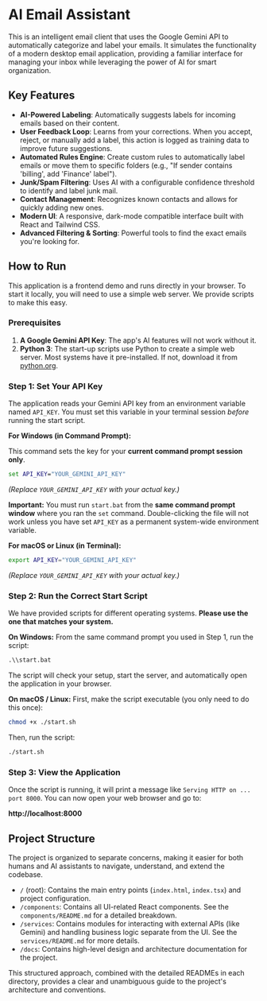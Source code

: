 # AI Email Assistant

This is an intelligent email client that uses the Google Gemini API to automatically categorize and label your emails. It simulates the functionality of a modern desktop email application, providing a familiar interface for managing your inbox while leveraging the power of AI for smart organization.

## Key Features

*   **AI-Powered Labeling**: Automatically suggests labels for incoming emails based on their content.
*   **User Feedback Loop**: Learns from your corrections. When you accept, reject, or manually add a label, this action is logged as training data to improve future suggestions.
*   **Automated Rules Engine**: Create custom rules to automatically label emails or move them to specific folders (e.g., "If sender contains 'billing', add 'Finance' label").
*   **Junk/Spam Filtering**: Uses AI with a configurable confidence threshold to identify and label junk mail.
*   **Contact Management**: Recognizes known contacts and allows for quickly adding new ones.
*   **Modern UI**: A responsive, dark-mode compatible interface built with React and Tailwind CSS.
*   **Advanced Filtering & Sorting**: Powerful tools to find the exact emails you're looking for.

## How to Run

This application is a frontend demo and runs directly in your browser. To start it locally, you will need to use a simple web server. We provide scripts to make this easy.

### Prerequisites

1.  **A Google Gemini API Key**: The app's AI features will not work without it.
2.  **Python 3**: The start-up scripts use Python to create a simple web server. Most systems have it pre-installed. If not, download it from [python.org](https://www.python.org/downloads/).

### Step 1: Set Your API Key

The application reads your Gemini API key from an environment variable named `API_KEY`. You must set this variable in your terminal session *before* running the start script.

**For Windows (in Command Prompt):**

This command sets the key for your **current command prompt session only**.

```cmd
set API_KEY="YOUR_GEMINI_API_KEY"
```
*(Replace `YOUR_GEMINI_API_KEY` with your actual key.)*

**Important:** You must run `start.bat` from the **same command prompt window** where you ran the `set` command. Double-clicking the file will not work unless you have set `API_KEY` as a permanent system-wide environment variable.

**For macOS or Linux (in Terminal):**
```bash
export API_KEY="YOUR_GEMINI_API_KEY"
```
*(Replace `YOUR_GEMINI_API_KEY` with your actual key.)*

### Step 2: Run the Correct Start Script

We have provided scripts for different operating systems. **Please use the one that matches your system.**

**On Windows:**
From the same command prompt you used in Step 1, run the script:
```cmd
.\\start.bat
```
The script will check your setup, start the server, and automatically open the application in your browser.

**On macOS / Linux:**
First, make the script executable (you only need to do this once):
```bash
chmod +x ./start.sh
```
Then, run the script:
```bash
./start.sh
```

### Step 3: View the Application
Once the script is running, it will print a message like `Serving HTTP on ... port 8000`. You can now open your web browser and go to:

**http://localhost:8000**


## Project Structure

The project is organized to separate concerns, making it easier for both humans and AI assistants to navigate, understand, and extend the codebase.

*   `/` (root): Contains the main entry points (`index.html`, `index.tsx`) and project configuration.
*   `/components`: Contains all UI-related React components. See the `components/README.md` for a detailed breakdown.
*   `/services`: Contains modules for interacting with external APIs (like Gemini) and handling business logic separate from the UI. See the `services/README.md` for more details.
*   `/docs`: Contains high-level design and architecture documentation for the project.

This structured approach, combined with the detailed READMEs in each directory, provides a clear and unambiguous guide to the project's architecture and conventions.